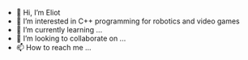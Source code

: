 - 👋 Hi, I’m Eliot
- 👀 I’m interested in C++ programming for robotics and video games
- 🌱 I’m currently learning ...
- 💞️ I’m looking to collaborate on ...
- 📫 How to reach me ...

<!---
efondere/efondere is a ✨ special ✨ repository because its `README.md` (this file) appears on your GitHub profile.
You can click the Preview link to take a look at your changes.
--->
